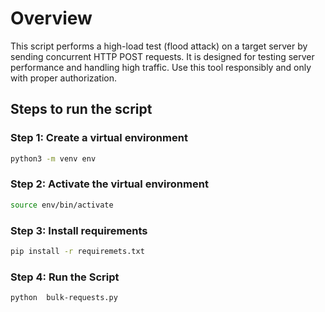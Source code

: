 # Overview
This script performs a high-load test (flood attack) on a target server by sending concurrent HTTP POST requests. It is designed for testing server performance and handling high traffic. Use this tool responsibly and only with proper authorization.

## Steps to run the script

### Step 1: Create a virtual environment
```bash
python3 -m venv env
```
### Step 2: Activate the virtual environment
```bash
source env/bin/activate
```

### Step 3: Install requirements
```bash
pip install -r requiremets.txt
```

### Step 4: Run the Script
```bash
python  bulk-requests.py
```
